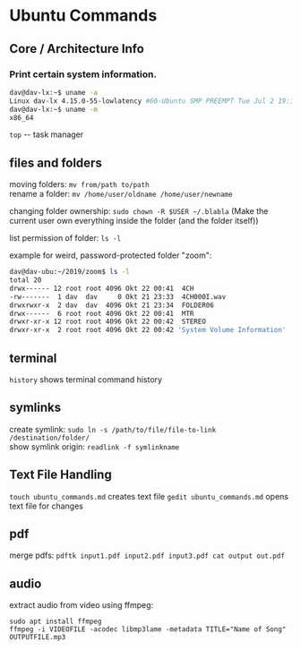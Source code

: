 # Ubuntu Commands

## Core / Architecture Info

### Print certain system information.

``` bash 
dav@dav-lx:~$ uname -a
Linux dav-lx 4.15.0-55-lowlatency #60-Ubuntu SMP PREEMPT Tue Jul 2 19:11:22 UTC 2019 x86_64 x86_64 x86_64 GNU/Linux
dav@dav-lx:~$ uname -m
x86_64
```

`top` -- task manager

## files and folders

moving folders: `mv from/path to/path`  
rename a folder: `mv /home/user/oldname /home/user/newname`  

changing folder ownership: `sudo chown -R $USER ~/.blabla` (Make the current user own everything inside the folder (and the folder itself))  

list permission of folder: `ls -l`

example for weird, password-protected folder "zoom":  
``` bash
dav@dav-ubu:~/2019/zoom$ ls -l
total 20
drwx------ 12 root root 4096 Okt 22 00:41  4CH
-rw-------  1 dav  dav     0 Okt 21 23:33  4CH000I.wav
drwxrwxr-x  2 dav  dav  4096 Okt 21 23:34  FOLDER06
drwx------  6 root root 4096 Okt 22 00:41  MTR
drwxr-xr-x 12 root root 4096 Okt 22 00:42  STEREO
drwxr-xr-x  2 root root 4096 Okt 22 00:42 'System Volume Information'
```



## terminal

`history` shows terminal command history

## symlinks
create symlink: `sudo ln -s /path/to/file/file-to-link /destination/folder/`  
show symlink origin: `readlink -f symlinkname`


## Text File Handling

`touch ubuntu_commands.md` creates text file
`gedit ubuntu_commands.md` opens text file for changes

## pdf
merge pdfs: `pdftk input1.pdf input2.pdf input3.pdf cat output out.pdf`

## audio
extract audio from video using ffmpeg:
```
sudo apt install ffmpeg
ffmpeg -i VIDEOFILE -acodec libmp3lame -metadata TITLE="Name of Song" OUTPUTFILE.mp3
```

